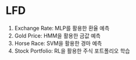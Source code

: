 # LFD

1. Exchange Rate: MLP를 활용한 환율 예측
2. Gold Price: HMM을 활용한 금값 예측
3. Horse Race: SVM을 활용한 경마 예측
4. Stock Portfolio: RL을 활용한 주식 포트폴리오 학습
